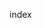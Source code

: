 <script src="https://lf1-cdn-tos.bytegoofy.com/goofy/locl/lark/external_js_sdk/h5-js-sdk-1.2.12.js"></script>

index
